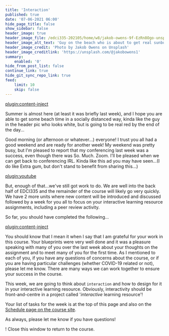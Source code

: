 ```yaml
---
title: 'Interaction'
published: true
date: '07-06-2021 06:00'
hide_page_title: false
show_sidebar: false
header_image: true
header_image_file: /edci335-202105/home/w8/jakob-owens-9f-EzRn8Ogo-unsplash.jpg
header_image_alt_text: 'Guy on the beach who is about to get real sunburnt'
header_image_credit: 'Photo by Jakob Owens on Unsplash'
header_image_creditlink: 'https://unsplash.com/@jakobowens1'
summary:
    enabled: '0'
hide_from_post_list: false
continue_link: true
hide_git_sync_repo_link: true
feed:
    limit: 10
    skip: false
---
```


[plugin:content-inject](../w8/_week-8)

Summer is almost here (at least it was briefly last week), and I hope you are able to get some beach time in a socially distanced way, kinda like the guy in the header pic who looks white, but is going to be real red by the end of the day...

Good morning (or afternoon or whatever...) everyone! I trust you all had a good weekend and are ready for another week! My weekend was pretty busy, but I'm pleased to report that my conferencing last week was a success, even though there was So. Much. Zoom. I'll be pleased when we can get back to conferencing IRL. Kinda like this ad you may have seen...(I do like Extra gum, but don't stand to benefit from sharing this...)

[plugin:youtube](https://www.youtube.com/watch?v=Gxm7Hu-IHJs)



But, enough of that...we've still got work to do. We are well into the back half of EDCI335 and the remainder of the course will likely go very quickly. We have 2 more units where new content will be introduced and discussed followed by a week for you all to focus on your interactive learning resource assignments, including a peer review activity.

So far, you should have completed the following...

[plugin:content-inject](../ineraction/_completed)

You should know that I mean it when I say that I am grateful for your work in this course. Your blueprints were very well done and it was a pleasure speaking with many of you over the last week about your thoughts on the assignment and to meet many of you for the first time. As I mentioned to each of you, if you have any questions of concerns about the course, or if you are having particular challenges (whether COVID-19 related or not), please let me know. There are many ways we can work together to ensure your success in the course.

This week, we are going to think about `interaction` and how to design for it in your interactive learning resource. Obviously, interactivity should be front-and-centre in a project called '*interactive* learning resource'!

Your list of tasks for the week is at the top of this page and also on the [Schedule page on the course site](https://edtechuvic.ca/edci335/a01-schedule-with-colin/).

As always, please let me know if you have questions!

! Close this window to return to the course.
